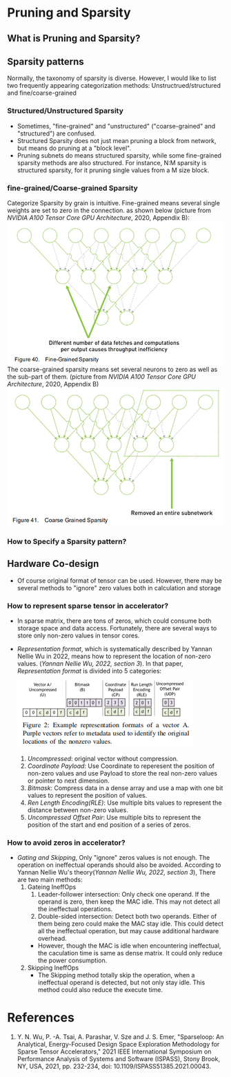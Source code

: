 # Pruning and Sparsity
## What is Pruning and Sparsity?

## Sparsity patterns
Normally, the taxonomy of sparsity is diverse. However, I would like to list two frequently appearing categorization methods: Unstructrued/structured and fine/coarse-grained
### Structured/Unstructured Sparsity
- Sometimes, "fine-grained" and "unstructured" ("coarse-grained" and "structured") are confused. 
- Structured Sparsity does not just mean pruning a block from network, but means do pruning at a "block level".
- Pruning subnets do means structured sparsity, while some fine-grained sparsity methods are also structured. For instance, N:M sparsity is structured sparsity, for it pruning single values from a M size block. 



### fine-grained/Coarse-grained Sparsity
Categorize Sparsity by grain is intuitive. Fine-grained means several single weights are set to zero in the connection. as shown below (picture from *NVIDIA A100 Tensor Core GPU Architecture*, 2020, Appendix B):
![fine-grained](./figures/fine-grained.png)
The coarse-grained sparsity means set several neurons to zero as well as the sub-part of them. (picture from *NVIDIA A100 Tensor Core GPU Architecture*, 2020, Appendix B)
![corse-grained](./figures/coarse-grained.png)

### How to Specify a Sparsity pattern?


## Hardware Co-design
* Of course original format of tensor can be used. However, there may be several methods to "ignore" zero values both in calculation and storage
### How to represent sparse tensor in accelerator?
- In sparse matrix, there are tons of zeros, which could consume both storage space and data access. Fortunately, there are several ways to store only non-zero values in tensor cores.
- *Representation format*, which is systematically described by Yannan Nellie Wu in 2022, means how to represent the location of non-zero values. (*Yannan Nellie Wu, 2022, section 3*). In that paper, *Representation format* is divided into 5 categories:

    ![representation format](./figures/represantation_format.png)

    1. *Uncompressed*: original vector without compression.
    2. *Coordinate Payload*: Use Coordinate to reperesent the position of non-zero values and use Payload to store the real non-zero values or pointer to next dimension.
    3. *Bitmask*: Compress data in a dense array and use a map with one bit values to represent the position of values.
    4. *Ren Length Encoding(RLE)*: Use multiple bits values to represent the distance between non-zero values.
    5. *Uncompressed Offset Pair*: Use multiple bits to represent the position of the start and end position of a series of zeros.

### How to avoid zeros in accelerator?
- *Gating and Skipping*, Only "ignore" zeros values is not enough. The operation on ineffectual operands should also be avoided. According to Yannan Nellie Wu's theory(*Yannan Nellie Wu, 2022, section 3*), There are two main methods:
    1. Gateing IneffOps
        1. Leader-follower intersection: Only check one operand. If the operand is zero, then keep the MAC idle. This may not detect all the ineffectual operations.
        2. Double-sided intersection: Detect both two operands. Either of them being zero could make the MAC stay idle. This could detect all the ineffectual operation, but may cause additional hardware overhead.
        - However, though the MAC is idle when encountering ineffectual, the caculation time is same as dense matrix. It could only reduce the power consumption.
    2. Skipping IneffOps 
        - The Skipping method totally skip the operation, when a ineffectual operand is detected, but not only stay idle. This method could also reduce the execute time.




# References
1. Y. N. Wu, P. -A. Tsai, A. Parashar, V. Sze and J. S. Emer, "Sparseloop: An Analytical, Energy-Focused Design Space Exploration Methodology for Sparse Tensor Accelerators," 2021 IEEE International Symposium on Performance Analysis of Systems and Software (ISPASS), Stony Brook, NY, USA, 2021, pp. 232-234, doi: 10.1109/ISPASS51385.2021.00043.